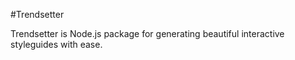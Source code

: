 #Trendsetter

Trendsetter is Node.js package for generating beautiful interactive styleguides with ease. 